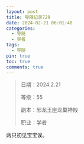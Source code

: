 ```yaml
---
layout: post
title: 导随记录729
date: 2024-02-21 06:01:48
categories:
  - 导随
  - 学者
tags:
  - 导随
pin: true
toc: true
comments: true
---
```

> 日期：2024.2.21
>
> 等级：55
>
> 副本：邪龙王座龙巢神殿
>
> 职业：学者

两只初见宝宝诶。